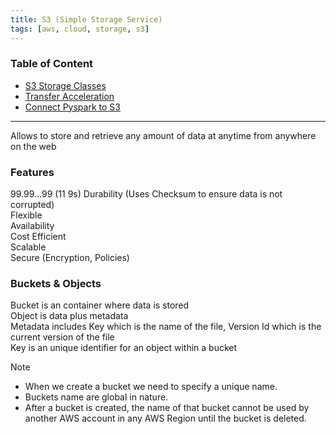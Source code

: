 ```yaml
---
title: S3 (Simple Storage Service)
tags: [aws, cloud, storage, s3]
---
```


### Table of Content

* [S3 Storage Classes](S3%20Storage%20Classes.md)
* [Transfer Acceleration](Transfer%20Acceleration.md)
* [Connect Pyspark to S3](Connect%20Pyspark%20to%20S3.md)

---

Allows to store and retrieve any amount of data at anytime from anywhere on the web

### Features

99.99...99 (11 9s) Durability (Uses Checksum to ensure data is not corrupted)  
Flexible  
Availability  
Cost Efficient  
Scalable  
Secure (Encryption, Policies)

### Buckets & Objects

Bucket is an container where data is stored  
Object is data plus metadata  
Metadata includes Key which is the name of the file, Version Id which is the current version of the file  
Key is an unique identifier for an object within a bucket

 > [!NOTE]
 > * When we create a bucket we need to specify a unique name.
 > * Buckets name are global in nature.
 > * After a bucket is created, the name of that bucket cannot be used by another AWS account in any AWS Region until the bucket is deleted.